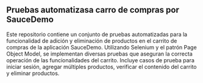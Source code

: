 ## Pruebas automatizasa carro de compras por SauceDemo

Este repositorio contiene un conjunto de pruebas automatizadas para la funcionalidad de adición y eliminación de productos en el carrito de compras de la aplicación SauceDemo. Utilizando Selenium y el patrón Page Object Model, 
se implementan diversas pruebas que aseguran la correcta operación de las funcionalidades del carrito. Incluye casos de prueba para iniciar sesión, agregar múltiples productos, verificar el contenido del carrito y eliminar productos.
